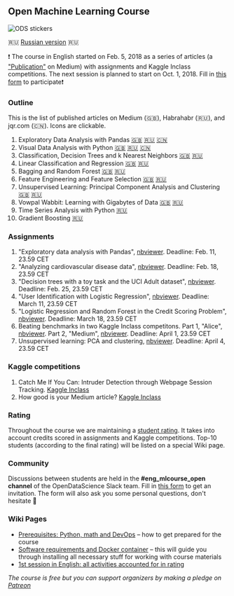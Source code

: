 ## Open Machine Learning Course

![ODS stickers](https://github.com/Yorko/mlcourse_open/blob/master/img/ods_stickers.jpg)

:ru: [Russian version](https://github.com/Yorko/mlcourse_open/wiki/About-the-course-(in-Russian)) :ru:

:exclamation: The course in English started on Feb. 5, 2018 as a series of articles (a ["Publication"](https://medium.com/open-machine-learning-course) on Medium) with assignments and Kaggle Inclass competitions. The next session is planned to start on Oct. 1, 2018. Fill in [this form](https://drive.google.com/open?id=1_pDNuVHwBxV5wuOcdaXoxBZneyAQcqfOl4V2qkqKbNQ) to participate:exclamation:

### Outline
This is the list of published articles on Medium (:uk:), Habrahabr (:ru:), and jqr.com (:cn:). Icons are clickable.
1. Exploratory Data Analysis with Pandas [:uk:](https://medium.com/open-machine-learning-course/open-machine-learning-course-topic-1-exploratory-data-analysis-with-pandas-de57880f1a68)  [:ru:](https://habrahabr.ru/company/ods/blog/322626/) [:cn:](https://www.jqr.com/article/000079)
2. Visual Data Analysis with Python [:uk:](https://medium.com/open-machine-learning-course/open-machine-learning-course-topic-2-visual-data-analysis-in-python-846b989675cd)  [:ru:](https://habrahabr.ru/company/ods/blog/323210/) [:cn:](https://www.jqr.com/article/000086)
3. Classification, Decision Trees and k Nearest Neighbors [:uk:](https://medium.com/open-machine-learning-course/open-machine-learning-course-topic-3-classification-decision-trees-and-k-nearest-neighbors-8613c6b6d2cd) [:ru:](https://habrahabr.ru/company/ods/blog/322534/)
4. Linear Classification and Regression [:uk:](https://medium.com/open-machine-learning-course/open-machine-learning-course-topic-4-linear-classification-and-regression-44a41b9b5220) [:ru:](https://habrahabr.ru/company/ods/blog/323890/)
5. Bagging and Random Forest [:uk:](https://medium.com/open-machine-learning-course/open-machine-learning-course-topic-5-ensembles-of-algorithms-and-random-forest-8e05246cbba7) [:ru:](https://habrahabr.ru/company/ods/blog/324402/)
6. Feature Engineering and Feature Selection [:uk:](https://medium.com/open-machine-learning-course/open-machine-learning-course-topic-6-feature-engineering-and-feature-selection-8b94f870706a) [:ru:](https://habrahabr.ru/company/ods/blog/325422/)
7. Unsupervised Learning: Principal Component Analysis and Clustering [:uk:](https://medium.com/open-machine-learning-course/open-machine-learning-course-topic-7-unsupervised-learning-pca-and-clustering-db7879568417) [:ru:](https://habrahabr.ru/company/ods/blog/325654/)
8. Vowpal Wabbit: Learning with Gigabytes of Data [:uk:](https://www.kaggle.com/kashnitsky/vowpal-wabbit-tutorial-blazingly-fast-learning) [:ru:](https://habrahabr.ru/company/ods/blog/326418/)  
9. Time Series Analysis with Python [:ru:](https://habrahabr.ru/company/ods/blog/327242/)
10. Gradient Boosting [:ru:](https://habrahabr.ru/company/ods/blog/327250/) 

### Assignments
1. "Exploratory data analysis with Pandas", [nbviewer](https://goo.gl/FR8qzt). Deadline: Feb. 11, 23.59 CET
2. "Analyzing cardiovascular disease data", [nbviewer](https://goo.gl/VoTmG9).  Deadline: Feb. 18, 23.59 CET
3. "Decision trees with a toy task and the UCI Adult dataset", [nbviewer](http://nbviewer.jupyter.org/github/Yorko/mlcourse_open/blob/master/jupyter_english/topic03_decision_trees_kNN/assignment3_decision_trees.ipynb). Deadline: Feb. 25, 23.59 CET
4. "User Identification with Logistic Regression", [nbviewer](http://nbviewer.jupyter.org/github/Yorko/mlcourse_open/blob/master/jupyter_english/topic04_linear_models/assignment4_websites_logistic_regression.ipynb?flush_cache=true). Deadline: March 11, 23.59 CET
5. "Logistic Regression and Random Forest in the Credit Scoring Problem", [nbviewer](http://nbviewer.jupyter.org/github/Yorko/mlcourse_open/blob/master/jupyter_english/topic05_ensembles_random_forests/assignment5_logit_rf_credit_scoring.ipynb?flush_cache=true). Deadline: March 18, 23.59 CET
6. Beating benchmarks in two Kaggle Inclass competitons. Part 1, "Alice", [nbviewer](http://nbviewer.jupyter.org/github/Yorko/mlcourse_open/blob/master/jupyter_english/topic06_features/assignment6_part1_alice_beat_baseline.ipynb). Part 2, "Medium", [nbviewer](http://nbviewer.jupyter.org/github/Yorko/mlcourse_open/blob/master/jupyter_english/topic06_features/assignment6_part2_medium_beat_baseline.ipynb). Deadline: April 1, 23.59 CET
7. Unsupervised learning: PCA and clustering, [nbviewer](http://nbviewer.jupyter.org/github/Yorko/mlcourse_open/blob/master/jupyter_english/topic07_unsupervised/assignment7_pca_clustering.ipynb?flush_cache=true). Deadline: April 4, 23.59 CET

### Kaggle competitions
1. Catch Me If You Can: Intruder Detection through Webpage Session Tracking. [Kaggle Inclass](https://www.kaggle.com/c/catch-me-if-you-can-intruder-detection-through-webpage-session-tracking2)
2. How good is your Medium article? [Kaggle Inclass](https://www.kaggle.com/c/how-good-is-your-medium-article/)

### Rating 
Throughout the course we are maintaining a [student rating](https://docs.google.com/spreadsheets/d/1VlVgHJSQff0huK1hPsyNiImztc7wop0E8Gvw3qO5vBk/). It takes into account credits scored in assignments and Kaggle competitions. Top-10 students (according to the final rating) will be listed on a special Wiki page. 

### Community
Discussions between students are held in the **#eng_mlcourse_open channel** of the OpenDataScience Slack team. Fill in [this form](https://docs.google.com/forms/d/1lejiyldtlHxwwDpWiEqFmaUFUOVfkm9BMjoZurR895c) to get an invitation. The form will also ask you some personal questions, don't hesitate :wave:

### Wiki Pages
- [Prerequisites: Python, math and DevOps](https://github.com/Yorko/mlcourse_open/wiki/Prerequisites:-Python,-math-and-DevOps) – how to get prepared for the course
- [Software requirements and Docker container](https://github.com/Yorko/mlcourse_open/wiki/Software-requirements-and-Docker-container) – this will guide you through installing all necessary stuff for working with course materials 
- [1st session in English: all activities accounted for in rating](https://github.com/Yorko/mlcourse_open/wiki/1st-session-in-English:-all-activities-accounted-for-in-rating)

*The course is free but you can support organizers by making a pledge on [Patreon](https://www.patreon.com/ods_mlcourse)*
